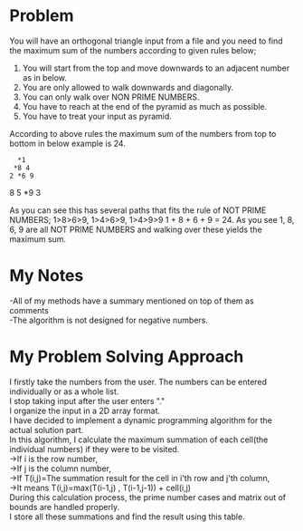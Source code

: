 # Problem
You will have an orthogonal triangle input from a file and you need to find the maximum sum of the numbers according to given rules below;

1. You will start from the top and move downwards to an adjacent number as in below.
2. You are only allowed to walk downwards and diagonally.
3. You can only walk over NON PRIME NUMBERS.
4. You have to reach at the end of the pyramid as much as possible.
5. You have to treat your input as pyramid.

According to above rules the maximum sum of the numbers from top to bottom in below example is 24.

      *1
     *8 4
    2 *6 9
   8 5 *9 3

As you can see this has several paths that fits the rule of NOT PRIME NUMBERS; 1>8>6>9, 1>4>6>9, 1>4>9>9
1 + 8 + 6 + 9 = 24.  As you see 1, 8, 6, 9 are all NOT PRIME NUMBERS and walking over these yields the maximum sum.

# My Notes
-All of my methods have a summary mentioned on top of them as comments  
-The algorithm is not designed for negative numbers.  

# My Problem Solving Approach
I firstly take the numbers from the user. The numbers can be entered individually or as a whole list.  
I stop taking input after the user enters "."  
I organize the input in a 2D array format.  
I have decided to implement a dynamic programming algorithm for the actual solution part.  
In this algorithm, I calculate the maximum summation of each cell(the individual numbers) if they were to be visited.  
->If i is the row number,  
->If j is the column number,  
->If T(i,j)=The summation result for the cell in i'th row and j'th column,  
->It means T(i,j)=max(T(i-1,j) , T(i-1,j-1)) + cell(i,j)  
During this calculation process, the prime number cases and matrix out of bounds are handled properly.  
I store all these summations and find the result using this table.  
